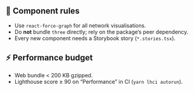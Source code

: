 ## 🎨 Component rules

- Use `react-force-graph` for all network visualisations.
- Do **not** bundle `three` directly; rely on the package’s peer dependency.
- Every new component needs a Storybook story (`*.stories.tsx`).

## ⚡ Performance budget

- Web bundle < 200 KB gzipped.
- Lighthouse score ≥ 90 on “Performance” in CI (`yarn lhci autorun`).
